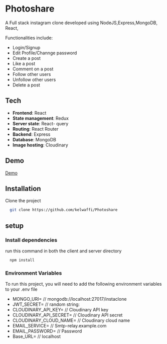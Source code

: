# Photoshare

A Full stack instagram clone developed using NodeJS,Express,MongoDB, React, 

Functionalities include:

* Login/Signup
* Edit Profile/Channge password
* Create a post
* Like a post
* Comment on a post
* Follow other users
* Unfollow other users
* Delete a post

## Tech

* **Frontend**: React
* **State management**: Redux
* **Server state**: React- query
* **Routing**: React Router
* **Backend**: Express
* **Database**: MongoDB
* **Image hosting**: Cloudinary

## Demo
<a href="https://photoshare.vercel.app" style="textAlign:center">Demo </a>


## Installation

Clone the project

```bash
  git clone https://github.com/kelwaffi/Photoshare
```
## setup
 ### Install dependencies
run this command in both the client and server directory
```bash
  npm install
```
### Environment Variables

To run this project, you will need to add the following environment variables to your .env file
- MONGO_URI= // mongodb://localhost:27017/instaclone
- JWT_SECRET= // random string: 
- CLOUDINARY_API_KEY= // Cloudinary API key
- CLOUDINARY_API_SECRET= // Cloudinary API secret
- CLOUDINARY_CLOUD_NAME= // Cloudinary cloud name
- EMAIL_SERVICE= // Smtp-relay.example.com
- EMAIL_PASSWORD= // Password
- Base_URL= // localhost

